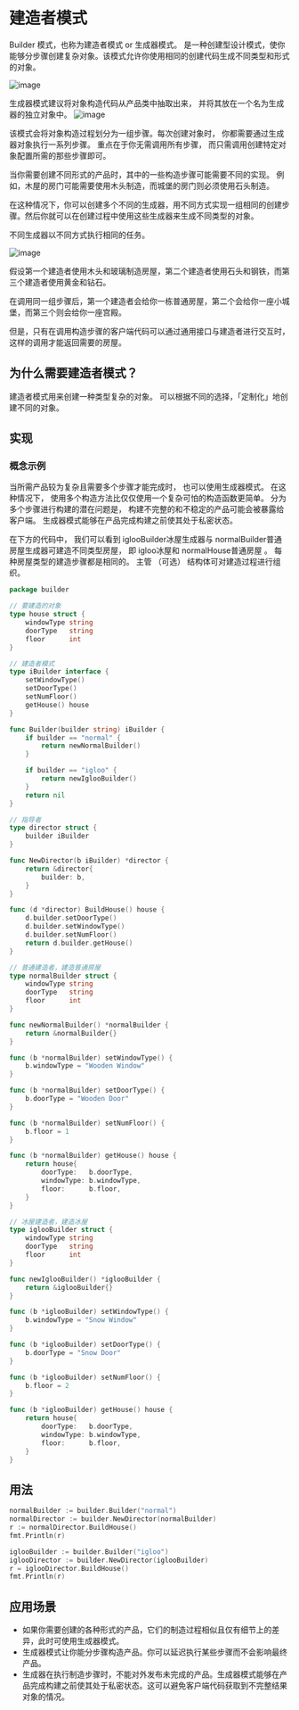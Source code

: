 # 建造者模式

Builder 模式，也称为建造者模式 or 生成器模式。 是一种创建型设计模式，使你能够分步骤创建复杂对象。该模式允许你使用相同的创建代码生成不同类型和形式的对象。

![image](https://user-images.githubusercontent.com/65383410/165256671-ec106afd-4036-4647-99c9-269eb2955836.png)

生成器模式建议将对象构造代码从产品类中抽取出来， 并将其放在一个名为生成器的独立对象中。
![image](https://user-images.githubusercontent.com/65383410/165235715-43884ec1-5c98-4949-80d0-25b89a797bf5.png)

该模式会将对象构造过程划分为一组步骤。每次创建对象时， 你都需要通过生成器对象执行一系列步骤。 重点在于你无需调用所有步骤， 而只需调用创建特定对象配置所需的那些步骤即可。

当你需要创建不同形式的产品时，其中的一些构造步骤可能需要不同的实现。 例如，木屋的房门可能需要使用木头制造，而城堡的房门则必须使用石头制造。

在这种情况下，你可以创建多个不同的生成器，用不同方式实现一组相同的创建步骤。然后你就可以在创建过程中使用这些生成器来生成不同类型的对象。

不同生成器以不同方式执行相同的任务。

![image](https://user-images.githubusercontent.com/65383410/165236788-7f51918d-de7d-4541-89cd-7216fa582bc0.png)

假设第一个建造者使用木头和玻璃制造房屋，第二个建造者使用石头和钢铁，而第三个建造者使用黄金和钻石。

在调用同一组步骤后，第一个建造者会给你一栋普通房屋，第二个会给你一座小城堡，而第三个则会给你一座宫殿。

但是，只有在调用构造步骤的客户端代码可以通过通用接口与建造者进行交互时，这样的调用才能返回需要的房屋。

## 为什么需要建造者模式？

建造者模式用来创建一种类型复杂的对象。 可以根据不同的选择，「定制化」地创建不同的对象。

## 实现

### 概念示例

当所需产品较为复杂且需要多个步骤才能完成时， 也可以使用生成器模式。 在这种情况下， 使用多个构造方法比仅仅使用一个复杂可怕的构造函数更简单。 分为多个步骤进行构建的潜在问题是， 构建不完整的和不稳定的产品可能会被暴露给客户端。
生成器模式能够在产品完成构建之前使其处于私密状态。

在下方的代码中， 我们可以看到 igloo­Builder冰屋生成器与 normal­Builder普通房屋生成器可建造不同类型房屋， 即 igloo冰屋和 normal­House普通房屋 。 每种房屋类型的建造步骤都是相同的。 主管
（可选） 结构体可对建造过程进行组织。

```go
package builder

// 要建造的对象
type house struct {
	windowType string
	doorType   string
	floor      int
}

// 建造者模式
type iBuilder interface {
	setWindowType()
	setDoorType()
	setNumFloor()
	getHouse() house
}

func Builder(builder string) iBuilder {
	if builder == "normal" {
		return newNormalBuilder()
	}

	if builder == "igloo" {
		return newIglooBuilder()
	}
	return nil
}

// 指导者
type director struct {
	builder iBuilder
}

func NewDirector(b iBuilder) *director {
	return &director{
		builder: b,
	}
}

func (d *director) BuildHouse() house {
	d.builder.setDoorType()
	d.builder.setWindowType()
	d.builder.setNumFloor()
	return d.builder.getHouse()
}

// 普通建造者，建造普通房屋
type normalBuilder struct {
	windowType string
	doorType   string
	floor      int
}

func newNormalBuilder() *normalBuilder {
	return &normalBuilder{}
}

func (b *normalBuilder) setWindowType() {
	b.windowType = "Wooden Window"
}

func (b *normalBuilder) setDoorType() {
	b.doorType = "Wooden Door"
}

func (b *normalBuilder) setNumFloor() {
	b.floor = 1
}

func (b *normalBuilder) getHouse() house {
	return house{
		doorType:   b.doorType,
		windowType: b.windowType,
		floor:      b.floor,
	}
}

// 冰屋建造者，建造冰屋
type iglooBuilder struct {
	windowType string
	doorType   string
	floor      int
}

func newIglooBuilder() *iglooBuilder {
	return &iglooBuilder{}
}

func (b *iglooBuilder) setWindowType() {
	b.windowType = "Snow Window"
}

func (b *iglooBuilder) setDoorType() {
	b.doorType = "Snow Door"
}

func (b *iglooBuilder) setNumFloor() {
	b.floor = 2
}

func (b *iglooBuilder) getHouse() house {
	return house{
		doorType:   b.doorType,
		windowType: b.windowType,
		floor:      b.floor,
	}
}

```

## 用法

```go
normalBuilder := builder.Builder("normal")
normalDirector := builder.NewDirector(normalBuilder)
r := normalDirector.BuildHouse()
fmt.Println(r)

iglooBuilder := builder.Builder("igloo")
iglooDirector := builder.NewDirector(iglooBuilder)
r = iglooDirector.BuildHouse()
fmt.Println(r)
```

## 应用场景

- 如果你需要创建的各种形式的产品，它们的制造过程相似且仅有细节上的差异，此时可使用生成器模式。
- 生成器模式让你能分步骤构造产品。你可以延迟执行某些步骤而不会影响最终产品。
- 生成器在执行制造步骤时，不能对外发布未完成的产品。生成器模式能够在产品完成构建之前使其处于私密状态。这可以避免客户端代码获取到不完整结果对象的情况。
